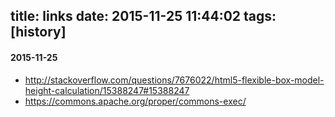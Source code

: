 title: links
date: 2015-11-25 11:44:02
tags: [history]
---
#### 2015-11-25
+ http://stackoverflow.com/questions/7676022/html5-flexible-box-model-height-calculation/15388247#15388247
+ https://commons.apache.org/proper/commons-exec/
